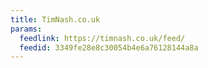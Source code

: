 ```yaml
---
title: TimNash.co.uk
params:
  feedlink: https://timnash.co.uk/feed/
  feedid: 3349fe28e8c30054b4e6a76128144a8a
---
```

